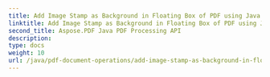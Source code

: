 ```yaml
---
title: Add Image Stamp as Background in Floating Box of PDF using Java
linktitle: Add Image Stamp as Background in Floating Box of PDF using Java
second_title: Aspose.PDF Java PDF Processing API
description: 
type: docs
weight: 10
url: /java/pdf-document-operations/add-image-stamp-as-background-in-floating-box-of-pdf-using-java/
---
```

